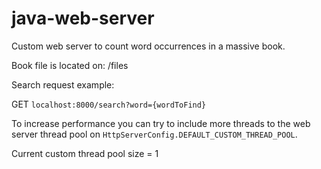 # java-web-server

Custom web server to count word occurrences in a massive book.

Book file is located on: /files

Search request example: 

GET `localhost:8000/search?word={wordToFind}`

To increase performance you can try to include more threads to the web server thread pool on `HttpServerConfig.DEFAULT_CUSTOM_THREAD_POOL`.

Current custom thread pool size = 1